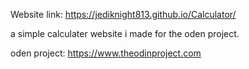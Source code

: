 Website link: https://jediknight813.github.io/Calculator/

a simple calculater website i made for the oden project.


oden project: https://www.theodinproject.com
